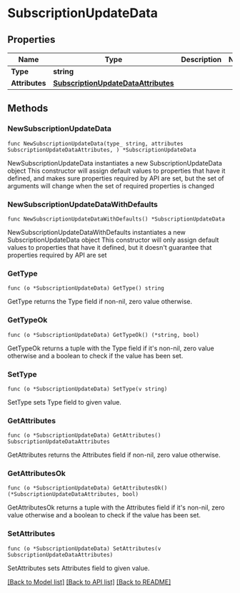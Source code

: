 # SubscriptionUpdateData

## Properties

Name | Type | Description | Notes
------------ | ------------- | ------------- | -------------
**Type** | **string** |  | 
**Attributes** | [**SubscriptionUpdateDataAttributes**](SubscriptionUpdateDataAttributes.md) |  | 

## Methods

### NewSubscriptionUpdateData

`func NewSubscriptionUpdateData(type_ string, attributes SubscriptionUpdateDataAttributes, ) *SubscriptionUpdateData`

NewSubscriptionUpdateData instantiates a new SubscriptionUpdateData object
This constructor will assign default values to properties that have it defined,
and makes sure properties required by API are set, but the set of arguments
will change when the set of required properties is changed

### NewSubscriptionUpdateDataWithDefaults

`func NewSubscriptionUpdateDataWithDefaults() *SubscriptionUpdateData`

NewSubscriptionUpdateDataWithDefaults instantiates a new SubscriptionUpdateData object
This constructor will only assign default values to properties that have it defined,
but it doesn't guarantee that properties required by API are set

### GetType

`func (o *SubscriptionUpdateData) GetType() string`

GetType returns the Type field if non-nil, zero value otherwise.

### GetTypeOk

`func (o *SubscriptionUpdateData) GetTypeOk() (*string, bool)`

GetTypeOk returns a tuple with the Type field if it's non-nil, zero value otherwise
and a boolean to check if the value has been set.

### SetType

`func (o *SubscriptionUpdateData) SetType(v string)`

SetType sets Type field to given value.


### GetAttributes

`func (o *SubscriptionUpdateData) GetAttributes() SubscriptionUpdateDataAttributes`

GetAttributes returns the Attributes field if non-nil, zero value otherwise.

### GetAttributesOk

`func (o *SubscriptionUpdateData) GetAttributesOk() (*SubscriptionUpdateDataAttributes, bool)`

GetAttributesOk returns a tuple with the Attributes field if it's non-nil, zero value otherwise
and a boolean to check if the value has been set.

### SetAttributes

`func (o *SubscriptionUpdateData) SetAttributes(v SubscriptionUpdateDataAttributes)`

SetAttributes sets Attributes field to given value.



[[Back to Model list]](../README.md#documentation-for-models) [[Back to API list]](../README.md#documentation-for-api-endpoints) [[Back to README]](../README.md)



